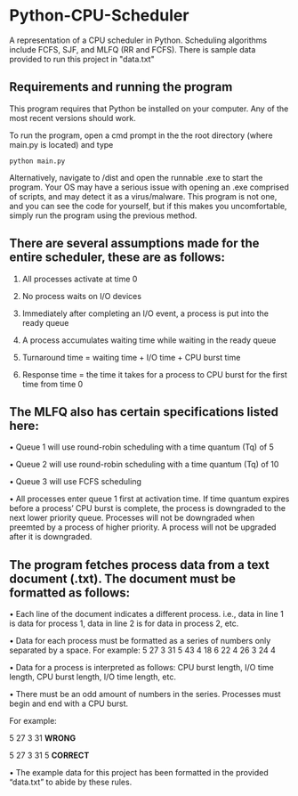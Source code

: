 # Python-CPU-Scheduler
A representation of a CPU scheduler in Python. Scheduling algorithms include FCFS, SJF, and MLFQ (RR and FCFS). There is sample data provided to run this project in "data.txt"

## Requirements and running the program
This program requires that Python be installed on your computer. Any of the most recent versions should work.

To run the program, open a cmd prompt in the the root directory (where main.py is located) and type

`python main.py`

Alternatively, navigate to /dist and open the runnable .exe to start the program. Your OS may have a serious issue with opening an .exe comprised of scripts, and may detect
it as a virus/malware. This program is not one, and you can see the code for yourself, but if this makes you uncomfortable, simply run the program using the previous method.

## There are several assumptions made for the entire scheduler, these are as follows:
1. All processes activate at time 0

2. No process waits on I/O devices

3. Immediately after completing an I/O event, a process is put into the ready queue

4. A process accumulates waiting time while waiting in the ready queue

5. Turnaround time = waiting time + I/O time + CPU burst time

6. Response time = the time it takes for a process to CPU burst for the first time from time 0

## The MLFQ also has certain specifications listed here:

• Queue 1 will use round-robin scheduling with a time quantum (Tq) of 5

• Queue 2 will use round-robin scheduling with a time quantum (Tq) of 10

• Queue 3 will use FCFS scheduling

• All processes enter queue 1 first at activation time. If time quantum expires before a process’ CPU burst is complete, the process is downgraded to the next lower priority queue. 
  Processes will not be downgraded when preemted by a process of higher priority. A process will not be upgraded after it is downgraded.
 
## The program fetches process data from a text document (.txt). The document must be formatted as follows:

• Each line of the document indicates a different process. i.e., data in line 1 is data for process 1, data in line 2 is for data in process 2, etc.

• Data for each process must be formatted as a series of numbers only separated by a space. For example: 5 27 3 31 5 43 4 18 6 22 4 26 3 24 4

• Data for a process is interpreted as follows: CPU burst length, I/O time length, CPU burst length, I/O time length, etc.

• There must be an odd amount of numbers in the series. Processes must begin and end with a CPU burst.

For example:

5 27 3 31 **WRONG**

5 27 3 31 5 **CORRECT**

• The example data for this project has been formatted in the provided “data.txt” to abide by these rules.
